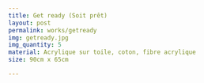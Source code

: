 ```yaml
---
title: Get ready (Soit prêt)
layout: post
permalink: works/getready
img: getready.jpg
img_quantity: 5
material: Acrylique sur toile, coton, fibre acrylique
size: 90cm x 65cm

---
```

